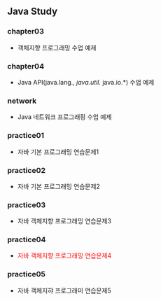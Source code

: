 ## Java Study

### chapter03
- 객체지향 프로그래밍 수업 예제

### chapter04
- Java API(java.lang.*, java.util.* java.io.*) 수업 예제

### network
- Java 네트워크 프로그래핑 수업 예제

### practice01
- 자바 기본 프로그래밍 연습문제1

### practice02
- 자바 기본 프로그래밍 연습문제2

### practice03
- 자바 객체지향 프로그래밍 연습문제3

### practice04
- <span style="color:red">자바 객체지향 프로그래밍 연습문제4</span>

### practice05
- 자바 객체지햐 프로그래미 연습문제5



